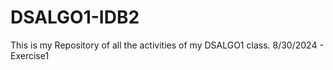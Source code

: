# DSALGO1-IDB2
This is my Repository of all the activities of my DSALGO1 class.
8/30/2024 - Exercise1
